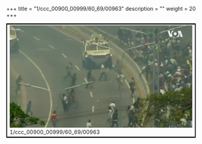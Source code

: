 +++
title = "1/ccc_00900_00999/60_69/00963"
description = ""
weight = 20
+++

<table style="border:2px solid black;max-width:800px;max-height:800px;" 
><tr><td>
<img class="center-fit-jpg"
src="/jpg_/aaa_20190430_NxaOmWaI8sI_00962.jpg">
1/ccc_00900_00999/60_69/00963
</img></td></tr></table>
